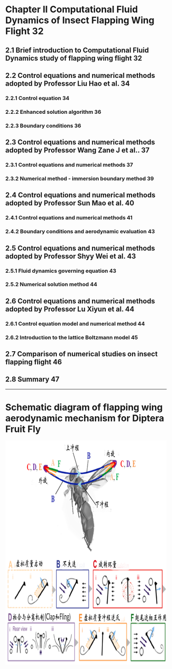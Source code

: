 ﻿# Chapter II Computational Fluid Dynamics of Insect Flapping Wing Flight		32

## 2.1 Brief introduction to Computational Fluid Dynamics study of flapping wing flight	32

## 2.2 Control equations and numerical methods adopted by Professor Liu Hao et al.	34

### 2.2.1 Control equation								34

### 2.2.2 Enhanced solution algorithm							36

### 2.2.3 Boundary conditions								36

## 2.3 Control equations and numerical methods adopted by Professor Wang Zane J et al..	37

### 2.3.1 Control equations and numerical methods					37

### 2.3.2 Numerical method - immersion boundary method					39

## 2.4 Control equations and numerical methods adopted by Professor Sun Mao et al.	40

### 2.4.1 Control equations and numerical methods					41

### 2.4.2 Boundary conditions and aerodynamic evaluation				43

## 2.5 Control equations and numerical methods adopted by Professor Shyy Wei et al.	43

### 2.5.1 Fluid dynamics governing equation						43

### 2.5.2 Numerical solution method							44

## 2.6 Control equations and numerical methods adopted by Professor Lu Xiyun et al.	44

### 2.6.1 Control equation model and numerical method					44

### 2.6.2 Introduction to the lattice Boltzmann model					45

## 2.7 Comparison of numerical studies on insect flapping flight			46

## 2.8 Summary										47
---------------------------------------------------------------------------------------------------------

# Schematic diagram of flapping wing aerodynamic mechanism for Diptera Fruit Fly
<div align=center>
<img src="https://github.com/xijunke/Conceptual-design-and-application-of-insect-bioinspired-FWMAV/blob/master/pic_of_book/Schematic_diagram_aerodynamic_mechanism_Fruitfly.png" width="1000" height="700"/>
</div>